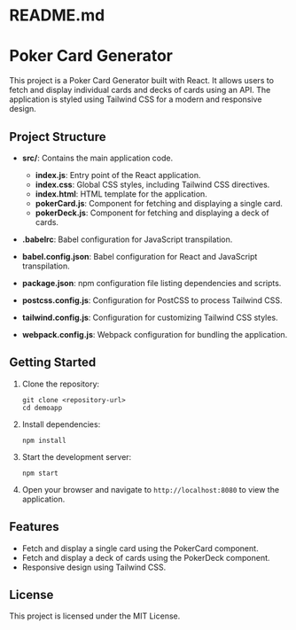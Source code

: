 # README.md

# Poker Card Generator

This project is a Poker Card Generator built with React. It allows users to fetch and display individual cards and decks of cards using an API. The application is styled using Tailwind CSS for a modern and responsive design.

## Project Structure

- **src/**: Contains the main application code.
  - **index.js**: Entry point of the React application.
  - **index.css**: Global CSS styles, including Tailwind CSS directives.
  - **index.html**: HTML template for the application.
  - **pokerCard.js**: Component for fetching and displaying a single card.
  - **pokerDeck.js**: Component for fetching and displaying a deck of cards.
  
- **.babelrc**: Babel configuration for JavaScript transpilation.
- **babel.config.json**: Babel configuration for React and JavaScript transpilation.
- **package.json**: npm configuration file listing dependencies and scripts.
- **postcss.config.js**: Configuration for PostCSS to process Tailwind CSS.
- **tailwind.config.js**: Configuration for customizing Tailwind CSS styles.
- **webpack.config.js**: Webpack configuration for bundling the application.
  
## Getting Started

1. Clone the repository:
   ```
   git clone <repository-url>
   cd demoapp
   ```

2. Install dependencies:
   ```
   npm install
   ```

3. Start the development server:
   ```
   npm start
   ```

4. Open your browser and navigate to `http://localhost:8080` to view the application.

## Features

- Fetch and display a single card using the PokerCard component.
- Fetch and display a deck of cards using the PokerDeck component.
- Responsive design using Tailwind CSS.

## License

This project is licensed under the MIT License.